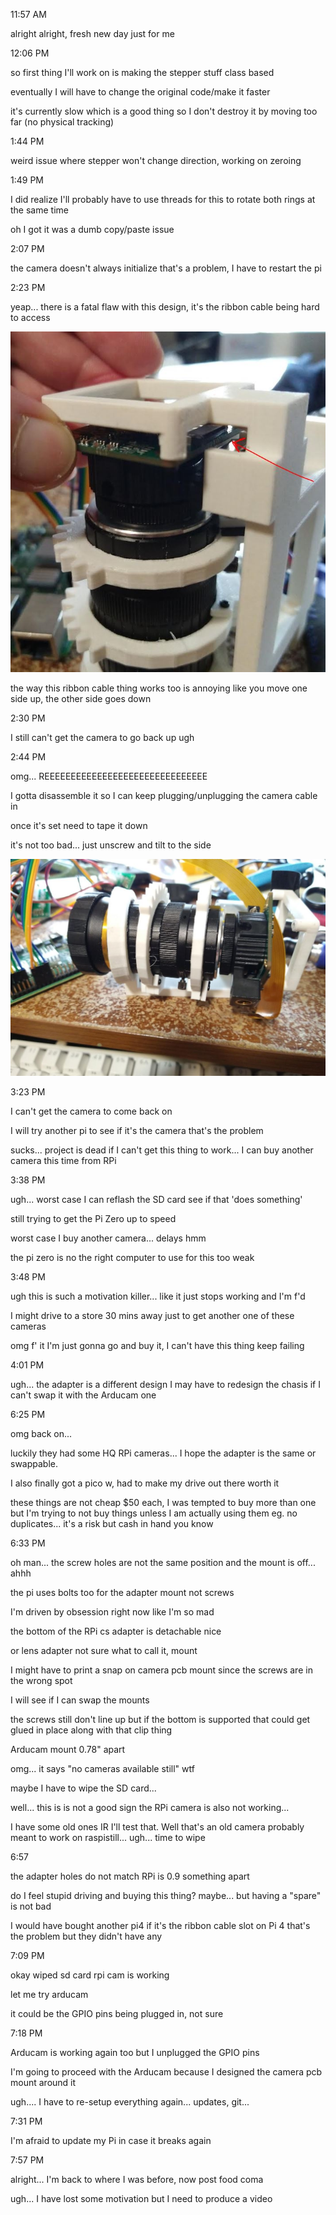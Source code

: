 11:57 AM

alright alright, fresh new day just for me

12:06 PM

so first thing I'll work on is making the stepper stuff class based

eventually I will have to change the original code/make it faster

it's currently slow which is a good thing so I don't destroy it by moving too far (no physical tracking)

1:44 PM

weird issue where stepper won't change direction, working on zeroing

1:49 PM

I did realize I'll probably have to use threads for this to rotate both rings at the same time

oh I got it was a dumb copy/paste issue

2:07 PM

the camera doesn't always initialize that's a problem, I have to restart the pi

2:23 PM

yeap... there is a fatal flaw with this design, it's the ribbon cable being hard to access

<img src="./images/dumb-design.JPG"/>

the way this ribbon cable thing works too is annoying like you move one side up, the other side goes down

2:30 PM

I still can't get the camera to go back up ugh

2:44 PM

omg... REEEEEEEEEEEEEEEEEEEEEEEEEEEEEEE

I gotta disassemble it so I can keep plugging/unplugging the camera cable in

once it's set need to tape it down

it's not too bad... just unscrew and tilt to the side

<img src="./images/reeeee-cable.JPG"/>

3:23 PM

I can't get the camera to come back on

I will try another pi to see if it's the camera that's the problem

sucks... project is dead if I can't get this thing to work... I can buy another camera this time from RPi

3:38 PM

ugh... worst case I can reflash the SD card see if that 'does something'

still trying to get the Pi Zero up to speed

worst case I buy another camera... delays hmm

the pi zero is no the right computer to use for this too weak

3:48 PM

ugh this is such a motivation killer... like it just stops working and I'm f'd

I might drive to a store 30 mins away just to get another one of these cameras

omg f' it I'm just gonna go and buy it, I can't have this thing keep failing

4:01 PM

ugh... the adapter is a different design I may have to redesign the chasis if I can't swap it with the Arducam one

6:25 PM

omg back on...

luckily they had some HQ RPi cameras... I hope the adapter is the same or swappable.

I also finally got a pico w, had to make my drive out there worth it

these things are not cheap $50 each, I was tempted to buy more than one but I'm trying to not buy things unless I am actually using them eg. no duplicates... it's a risk but cash in hand you know

6:33 PM

oh man... the screw holes are not the same position and the mount is off... ahhh

the pi uses bolts too for the adapter mount not screws

I'm driven by obsession right now like I'm so mad

the bottom of the RPi cs adapter is detachable nice

or lens adapter not sure what to call it, mount

I might have to print a snap on camera pcb mount since the screws are in the wrong spot

I will see if I can swap the mounts

the screws still don't line up but if the bottom is supported that could get glued in place along with that clip thing

Arducam mount 0.78" apart

omg... it says "no cameras available still" wtf

maybe I have to wipe the SD card...

well... this is is not a good sign the RPi camera is also not working...

I have some old ones IR I'll test that. Well that's an old camera probably meant to work on raspistill... ugh... time to wipe

6:57

the adapter holes do not match RPi is 0.9 something apart

do I feel stupid driving and buying this thing? maybe... but having a "spare" is not bad

I would have bought another pi4 if it's the ribbon cable slot on Pi 4 that's the problem but they didn't have any

7:09 PM

okay wiped sd card rpi cam is working

let me try arducam

it could be the GPIO pins being plugged in, not sure

7:18 PM

Arducam is working again too but I unplugged the GPIO pins

I'm going to proceed with the Arducam because I designed the camera pcb mount around it

ugh.... I have to re-setup everything again... updates, git...

7:31 PM

I'm afraid to update my Pi in case it breaks again

7:57 PM

alright... I'm back to where I was before, now post food coma

ugh... I have lost some motivation but I need to produce a video

